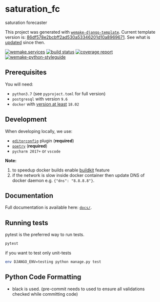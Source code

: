 # saturation_fc

saturation forecaster

This project was generated with [`wemake-django-template`](https://github.com/wemake-services/wemake-django-template). Current template version is: [86df578e2bcbff2ad530a53346201d10a8969671](https://github.com/wemake-services/wemake-django-template/tree/86df578e2bcbff2ad530a53346201d10a8969671). See what is [updated](https://github.com/wemake-services/wemake-django-template/compare/86df578e2bcbff2ad530a53346201d10a8969671...master) since then.


[![wemake.services](https://img.shields.io/badge/%20-wemake.services-green.svg?label=%20&logo=data%3Aimage%2Fpng%3Bbase64%2CiVBORw0KGgoAAAANSUhEUgAAABAAAAAQCAMAAAAoLQ9TAAAABGdBTUEAALGPC%2FxhBQAAAAFzUkdCAK7OHOkAAAAbUExURQAAAAAAAAAAAAAAAAAAAAAAAAAAAAAAAP%2F%2F%2F5TvxDIAAAAIdFJOUwAjRA8xXANAL%2Bv0SAAAADNJREFUGNNjYCAIOJjRBdBFWMkVQeGzcHAwksJnAPPZGOGAASzPzAEHEGVsLExQwE7YswCb7AFZSF3bbAAAAABJRU5ErkJggg%3D%3D)](https://wemake.services) [![build status](https://gitlab.com/divisible_global/saturation_fc/badges/master/build.svg)](https://gitlab.com/divisible_global/saturation_fc/commits/master) [![coverage report](https://gitlab.com/divisible_global/saturation_fc/badges/master/coverage.svg)](https://gitlab.com/divisible_global/saturation_fc/commits/master) [![wemake-python-styleguide](https://img.shields.io/badge/style-wemake-000000.svg)](https://github.com/wemake-services/wemake-python-styleguide)



## Prerequisites

You will need:

- `python3.7` (see `pyproject.toml` for full version)
- `postgresql` with version `9.6`
- `docker` with [version at least](https://docs.docker.com/compose/compose-file/#compose-and-docker-compatibility-matrix) `18.02`


## Development

When developing locally, we use:

- [`editorconfig`](http://editorconfig.org/) plugin (**required**)
- [`poetry`](https://github.com/sdispater/poetry) (**required**)
- `pycharm 2017+` or `vscode`

**Note:** 
1. to speedup docker builds enable [buildkit](https://www.docker.com/blog/faster-builds-in-compose-thanks-to-buildkit-support/) feature
1. if the network is slow inside docker container then 
update DNS of docker daemon e.g. `{"dns": "8.8.8.8"}`. 

## Documentation

Full documentation is available here: [`docs/`](docs).


## Running tests

pytest is the preferred way to run tests.
```sh
pytest
```

if you want to test only unit-tests
```sh
env DJANGO_ENV=testing python manage.py test
```

## Python Code Formatting

- black is used. (pre-commit needs to used to ensure all validations checked while committing code)
